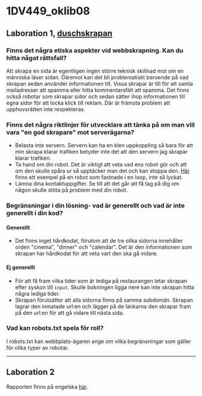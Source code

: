 # 1DV449_oklib08
## Laboration 1, [duschskrapan](http://duschskrapan.azurewebsites.net/)
### Finns det några etiska aspekter vid webbskrapning. Kan du hitta något rättsfall?
Att skrapa en sida är egentligen ingen större teknisk skillnad mot om en människa läser sidan. Däremot kan det bli problematiskt beroende på vad skrapan sedan använder informationen till. Vissa skrapar är till för att samla mailadresser att spamma eller hitta kommentarsfält att spamma. Det finns också robotar som skrapar sidor och sedan sätter ihop informationen till egna sidor för att locka klick till reklam. Där är främsta problem att upphovsrätten inte respekteras.
### Finns det några riktlinjer för utvecklare att tänka på om man vill vara "en god skrapare" mot serverägarna?
* Belasta inte servern. Servern kan ha en klen uppkoppling så bara för att min skrapa klarar trafiken betyder inte det att den servern jag skrapar klarar trafiken.
* Ta hand om din robot. Det är viktigt att veta vad ens robot gör och att om den skulle spåra ur så upptäcker man det och kan stoppa den. [Här](https://www.cs.washington.edu/lab/webcrawler-policy) finns ett exempel på en robot som fastnade i en loop, inte så lyckat.
* Lämna dina kontaktuppgifter. Se till att det går att få tag på dig om någon skulle stöta på problem med din robot.

### Begränsningar i din lösning- vad är generellt och vad är inte generellt i din kod?
#### Generellt
* Det finns inget hårdkodat, förutom att de tre olika sidorna innehåller orden "cinema", "dinner" och "calendar". Det är den informationen som skrapan har hårdkodat för att veta vart den ska gå vidare.
#### Ej generellt
* För att få fram vilka tider som är lediga på restaurangen letar skrapan efter syskon till `input`. Skulle bokningen ligga nere kan inte skrapan hitta några lediga tider.
* Skrapan förutsätter att alla sidorna finns på samma subdomän. Skrapan lagrar den inmatade url:en och lägger på de länkarna den skrapar fram på den url:en för att gå vidare till nästa sida.

### Vad kan robots.txt spela för roll?
I robots.txt kan webbplats-ägaren ange om vilka begränsningar som gäller för olika typer av robotar.
______
## Laboration 2
Rapporten finns på engelska [här](https://github.com/OskarKlintrotSkolarbeteWP14/1DV449_oklib08/blob/master/Laboration%202/report.md).
